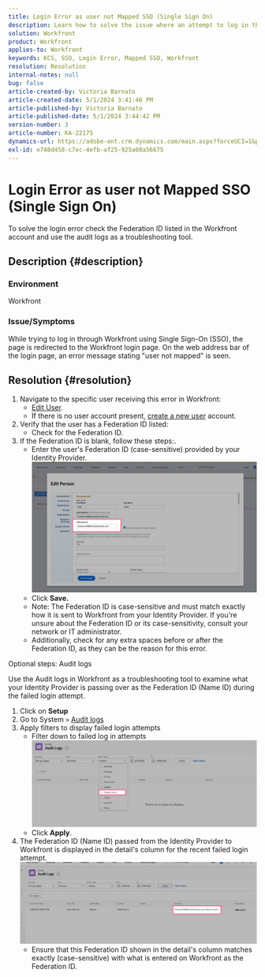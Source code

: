 ```yaml
---
title: Login Error as user not Mapped SSO (Single Sign On)
description: Learn how to solve the issue where an attempt to log in through Workfront using Single Sign-On (SSO) results in a user not mapped error.
solution: Workfront
product: Workfront
applies-to: Workfront
keywords: KCS, SSO, Login Error, Mapped SSO, Workfront
resolution: Resolution
internal-notes: null
bug: false
article-created-by: Victoria Barnato
article-created-date: 5/1/2024 3:41:46 PM
article-published-by: Victoria Barnato
article-published-date: 5/1/2024 3:44:42 PM
version-number: 3
article-number: KA-22175
dynamics-url: https://adobe-ent.crm.dynamics.com/main.aspx?forceUCI=1&pagetype=entityrecord&etn=knowledgearticle&id=822fef4e-d107-ef11-9f89-000d3a372703
exl-id: e748d458-c7ec-4efb-af25-925a08a56675
---
```

# Login Error as user not Mapped SSO (Single Sign On)


To solve the login error check the Federation ID listed in the Workfront account and use the audit logs as a troubleshooting tool.

## Description {#description}


### Environment

Workfront

### Issue/Symptoms

While trying to log in through Workfront using Single Sign-On (SSO), the page is redirected to the Workfront login page. On the web address bar of the login page, an error message stating "user not mapped" is seen.


## Resolution {#resolution}


1. Navigate to the specific user receiving this error in Workfront:
    - [Edit User](https://experienceleague.adobe.com/docs/workfront/using/administration-and-setup/add-users/create-manage-users/edit-a-users-profile.html?lang=en).
    - If there is no user account present, [create a new user](https://experienceleague.adobe.com/docs/workfront/using/administration-and-setup/add-users/create-manage-users/add-users.html?lang=en) account.
2. Verify that the user has a Federation ID listed:
    - Check for the Federation ID.
3. If the Federation ID is blank, follow these steps:.
    - Enter the user's Federation ID (case-sensitive) provided by your Identity Provider.![](assets/60d91e83-e81c-ee11-8f6e-6045bd006268.png)
    - Click <b>Save.</b>
    - Note: The Federation ID is case-sensitive and must match exactly how it is sent to Workfront from your Identity Provider. If you're unsure about the Federation ID or its case-sensitivity, consult your network or IT administrator.
    - Additionally, check for any extra spaces before or after the Federation ID, as they can be the reason for this error.




Optional steps: Audit logs

Use the Audit logs in Workfront as a troubleshooting tool to examine what your Identity Provider is passing over as the Federation ID (Name ID) during the failed login attempt.

1. Click on <b>Setup</b>
2. Go to System `>`  [Audit logs](https://experienceleague.adobe.com/docs/workfront/using/administration-and-setup/add-users/create-manage-users/audit-logs.html?lang=en)
3. Apply filters to display failed login attempts
    - Filter down to failed log in attempts ![](assets/536bf45b-e81c-ee11-8f6e-6045bd006268.png)
    - Click <b>Apply</b>.
4. The Federation ID (Name ID) passed from the Identity Provider to Workfront is displayed in the detail's column for the recent failed login attempt.![](assets/d6dec0af-e81c-ee11-8f6e-6045bd006268.png)
    - Ensure that this Federation ID shown in the detail's column matches exactly (case-sensitive) with what is entered on Workfront as the Federation ID.
